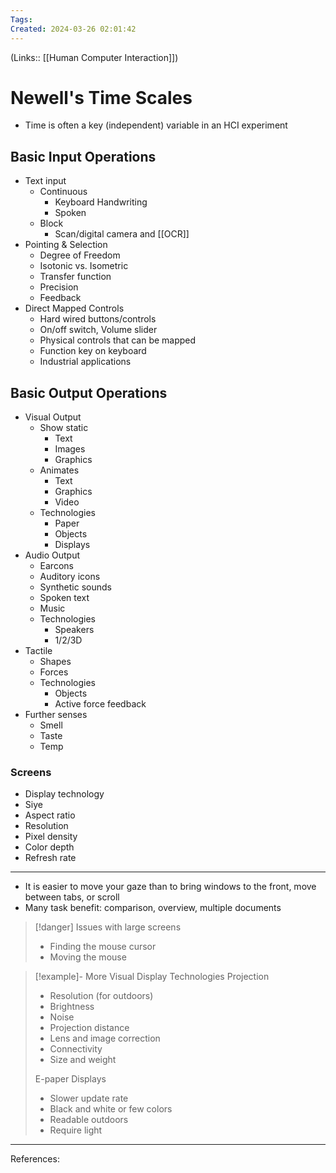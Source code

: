 ```yaml
---
Tags: 
Created: 2024-03-26 02:01:42
---
```

(Links:: [[Human Computer Interaction]])
# Newell's Time Scales
- Time is often a key (independent) variable in an HCI experiment
## Basic Input Operations
- Text input
	- Continuous
		- Keyboard Handwriting
		- Spoken
	- Block
		- Scan/digital camera and [[OCR]]
- Pointing & Selection
	- Degree of Freedom
	- Isotonic vs. Isometric
	- Transfer function
	- Precision
	- Feedback
- Direct Mapped Controls
	- Hard wired buttons/controls
	- On/off switch, Volume slider
	- Physical controls that can be mapped
	- Function key on keyboard
	- Industrial applications
## Basic Output Operations
- Visual Output
	- Show static
		- Text
		- Images
		- Graphics
	- Animates
		- Text 
		- Graphics
		- Video
	- Technologies
		- Paper
		- Objects
		- Displays
- Audio Output
	- Earcons
	- Auditory icons
	- Synthetic sounds
	- Spoken text
	- Music
	- Technologies
		- Speakers
		- 1/2/3D
- Tactile
	- Shapes
	- Forces
	- Technologies
		- Objects
		- Active force feedback
- Further senses
	- Smell
	- Taste
	- Temp
### Screens
- Display technology
- Siye
- Aspect ratio
- Resolution
- Pixel density
- Color depth
- Refresh rate
---
- It is easier to move your gaze than to bring windows to the front, move between tabs, or scroll
- Many task benefit: comparison, overview, multiple documents

> [!danger] Issues with large screens
> - Finding the mouse cursor
> - Moving the mouse

> [!example]- More Visual Display Technologies
> Projection
> - Resolution (for outdoors)
> - Brightness 
> - Noise
> - Projection distance
> - Lens and image correction
> - Connectivity
> - Size and weight
> 
> E-paper Displays
> - Slower update rate
> - Black and white or few colors
> - Readable outdoors
> - Require light


---
References: